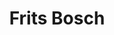 ---
title: 'Frits Bosch'
description: "Frits Bosch is econoom en socioloog, heeft gestudeerd aan de Universiteit van Amsterdam en is veertig jaar in de financiële sector werkzaam geweest in diverse functies bij VNO, ABN, Wereldhave en GIM Vermogensbeheer. Sinds 2019 is hij columnist van een landelijke krant en portal. Frits Bosch is auteur van financiële gidsen en vele artikelen over economie, sociologie, beleggen, macro-economie en politiek en auteur van acht boeken op maatschappelijk terrein.\n\n\n"
keyword: 'Econoom en socioloog'
pseudonym: false
image: 800c9682-0f13-4cb9-9cfd-d0d15b292051.png
---